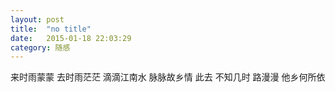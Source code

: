 ```yaml
---
layout: post
title:  "no title"
date:   2015-01-18 22:03:29
category: 随感
---
```


来时雨蒙蒙
去时雨茫茫
滴滴江南水
脉脉故乡情
此去 不知几时
路漫漫 他乡何所依